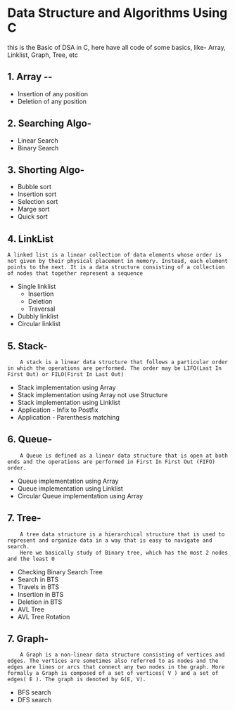 # Data Structure and Algorithms Using C

this is the Basic of DSA in C, here have all code of some basics, like- Array, Linklist, Graph, Tree, etc

## 1. Array --

- Insertion of any position
- Deletion of any position

## 2. Searching Algo-

- Linear Search
- Binary Search

## 3. Shorting Algo-

- Bubble sort
- Insertion sort
- Selection sort
- Marge sort
- Quick sort

## 4. LinkList

    A linked list is a linear collection of data elements whose order is not given by their physical placement in memory. Instead, each element points to the next. It is a data structure consisting of a collection of nodes that together represent a sequence

- Single linklist
  - Insertion
  - Deletion
  - Traversal
- Dubbly linklist
- Circular linklist

## 5. Stack-

        A stack is a linear data structure that follows a particular order in which the operations are performed. The order may be LIFO(Last In First Out) or FILO(First In Last Out)

- Stack implementation using Array
- Stack implementation using Array not use Structure
- Stack implementation using Linklist
- Application - Infix to Postfix
- Application - Parenthesis matching

## 6. Queue-

        A Queue is defined as a linear data structure that is open at both ends and the operations are performed in First In First Out (FIFO) order.

- Queue implementation using Array
- Queue implementation using Linklist
- Circular Queue implementation using Array

## 7. Tree-

        A tree data structure is a hierarchical structure that is used to represent and organize data in a way that is easy to navigate and search.
        Here we basically study of Binary tree, which has the most 2 nodes and the least 0

- Checking Binary Search Tree
- Search in BTS
- Travels in BTS
- Insertion in BTS
- Deletion in BTS
- AVL Tree
- AVL Tree Rotation

## 7. Graph-

        A Graph is a non-linear data structure consisting of vertices and edges. The vertices are sometimes also referred to as nodes and the edges are lines or arcs that connect any two nodes in the graph. More formally a Graph is composed of a set of vertices( V ) and a set of edges( E ). The graph is denoted by G(E, V).

- BFS search
- DFS search

